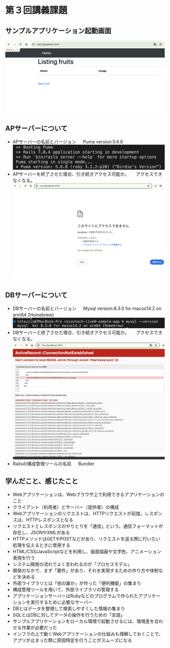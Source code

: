 # 第３回講義課題
## サンプルアプリケーション起動画面
![rails s](/image/lecture03-image/rails-s.png)
## APサーバーについて
 - APサーバーの名前とバージョン
　 Puma version:5.6.8
　 ![ap-server](/image/lecture03-image/apserver.png)
 - APサーバーを終了させた場合、引き続きアクセス可能か。
　 アクセスできなくなる。
　 ![apserver-stop](/image/lecture03-image/apserver-stop.png)

## DBサーバーについて
 - DBサーバーの名前とバージョン
　 Mysql version:8.3.0 for macos14.2 on arm64 (Homebrew)
　 ![db-server](/image/lecture03-image/mysql-ver.png)
 - DBサーバーと終了させた場合、引き続きアクセス可能か。
　 アクセスできなくなる。
　 ![dbserver-stop](/image/lecture03-image/dB-server-stopped.png)
 - Railsの構成管理ツールの名前
　 Bundler

## 学んだこと、感じたこと
 - Webアプリケーションは、Webブラウザ上で利用できるアプリケーションのこと
 - クライアント（利用者）とサーバー（提供者）の構成
 - Webアプリケーションのリクエストは、HTTPリクエストが前提。レスポンスは、HTTPレスポンスとなる
 - リクエストとレスポンスのやりとりを「通信」という。通信フォーマットが存在し、JSONやXMLがある
 - HTTPメソッドはGETやPOSTなどがあり、リクエストを送る際に行いたい処理を伝えるときに使用する 
 - HTML/CSS/JavaScriptなどを利用し、画面描画や文字色、アニメーション表現を行う
 - システム開発の流れでよく言われるのが「プロセスモデル」
 - 開発のなかで、まず「要件」があり、それを実現するための作り方や体制などを決める
 - 外部ライブラリとは「他の誰か」が作った「便利機能」の集まり
 - 構成管理ツールを用いて、外部ライブラリの管理する
 - アプリケーションサーバーはRubyなどのプログラムで作られたアプリケーションを実行するために必要なサーバー
 - DBとはデータを整理して検索しやすくした情報の集まり
 - SQLとはDBに対してデータの操作を行うための「言語」
 - サンプルアプリケーションをローカル環境で起動させるには、環境差を合わせる作業が必要だった
 - インフラの上で動くWebアプリケーションの仕組みも理解しておくことで、アプリが止まった際に原因特定を行うことがスムーズになる